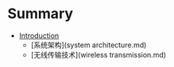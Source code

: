# Summary

* [Introduction](README.md)
   * [系统架构](system architecture.md)
   * [无线传输技术](wireless transmission.md)

